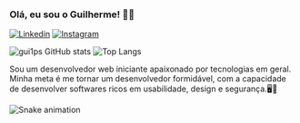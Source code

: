 ### Olá, eu sou o Guilherme! 👋😎

[![Linkedin](https://img.shields.io/badge/LinkedIn-0077B5?style=for-the-badge&logo=linkedin&logoColor=white)](https://www.linkedin.com/in/guilherme-roberto-dos-passos/)
[![Instagram](https://img.shields.io/badge/Instagram-E4405F?style=for-the-badge&logo=instagram&logoColor=white)](https://www.instagram.com/gui_guisinho)

![gui1ps GitHub stats](https://github-readme-stats.vercel.app/api?username=gui1ps&show_icons=true&theme=tokyonight)
![Top Langs](https://github-readme-stats.vercel.app/api/top-langs/?username=gui1ps&layout=compact&theme=tokyonight)

Sou um desenvolvedor web iniciante apaixonado por tecnologias em geral. Minha meta é me tornar um desenvolvedor formidável, com a capacidade de desenvolver softwares ricos em usabilidade, design e segurança.🖥️🌟

![Snake animation]()
